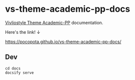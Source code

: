 # vs-theme-academic-pp-docs
[Vivliostyle Theme Academic-PP](https://github.com/PocoPota/vivliostyle-theme-academic-pp) documentation.

Here's the link! ↓

https://pocopota.github.io/vs-theme-academic-pp-docs/

## Dev
```
cd docs
docsify serve
```
